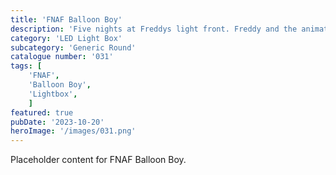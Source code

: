 ```yaml
---
title: 'FNAF Balloon Boy'
description: 'Five nights at Freddys light front. Freddy and the animatronic gang hit the cinemas in 2023.'
category: 'LED Light Box'
subcategory: 'Generic Round'
catalogue number: '031'
tags: [
    'FNAF', 
    'Balloon Boy',
    'Lightbox', 
    ]
featured: true
pubDate: '2023-10-20'
heroImage: '/images/031.png'
---
```


Placeholder content for FNAF Balloon Boy.